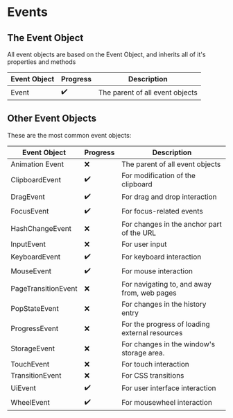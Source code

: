 # Events

## The Event Object

All event objects are based on the Event Object, and inherits all of it's properties and methods

| Event Object | Progress | Description |
| --- | --- | --- |
| Event | :heavy_check_mark: | The parent of all event objects |

## Other Event Objects

These are the most common event objects:

| Event Object | Progress | Description |
| --- | --- | --- |
| Animation Event | :x: | The parent of all event objects |
| ClipboardEvent | :heavy_check_mark: | For modification of the clipboard |
| DragEvent | :heavy_check_mark: | For drag and drop interaction |
| FocusEvent | :heavy_check_mark: | For focus-related events |
| HashChangeEvent | :x: | For changes in the anchor part of the URL |
| InputEvent | :x: | For user input |
| KeyboardEvent | :heavy_check_mark: | For keyboard interaction |
| MouseEvent | :heavy_check_mark: | For mouse interaction |
| PageTransitionEvent | :x: | For navigating to, and away from, web pages |
| PopStateEvent | :x: | For changes in the history entry |
| ProgressEvent | :x: | For the progress of loading external resources |
| StorageEvent | :x: | For changes in the window's storage area. |
| TouchEvent | :x: | For touch interaction |
| TransitionEvent | :x: | For CSS transitions |
| UiEvent | :heavy_check_mark: | For user interface interaction |
| WheelEvent | :heavy_check_mark: | For mousewheel interaction |


